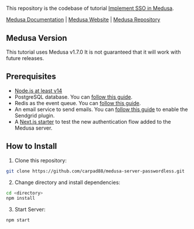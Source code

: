 # <Tutorial Name>

This repository is the codebase of tutorial [Implement SSO in Medusa](https://github.com/carpad88/medusa-server-passwordless.git).

[Medusa Documentation](https://docs.medusajs.com/) | [Medusa Website](https://medusajs.com/) | [Medusa Repository](https://github.com/medusajs/medusa)

## Medusa Version

This tutorial uses Medusa v1.7.0 It is not guaranteed that it will work with future releases.

## Prerequisites

- [Node.js at least v14](https://docs.medusajs.com/tutorial/set-up-your-development-environment#nodejs)
- PostgreSQL database. You can [follow this guide](https://docs.medusajs.com/tutorial/set-up-your-development-environment#postgresql).
- Redis as the event queue. You can [follow this guide](https://docs.medusajs.com/tutorial/set-up-your-development-environment#redis). 
- An email service to send emails. You can [follow this guide](https://docs.medusajs.com/add-plugins/sendgrid) to enable the Sendgrid plugin.
- A [Next.js starter](https://docs.medusajs.com/starters/nextjs-medusa-starter/) to test the new authentication flow added to the Medusa server.

## How to Install

1. Clone this repository:

```bash
git clone https://github.com/carpad88/medusa-server-passwordless.git
```

2. Change directory and install dependencies:

```bash
cd <directory>
npm install
```

3. Start Server:

```bash
npm start
```
